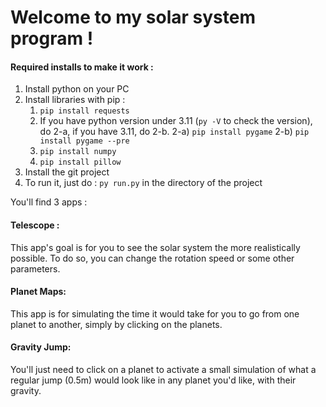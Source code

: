 # Welcome to my solar system program !

#### Required installs to make it work :

1. Install python on your PC
2. Install libraries with pip :
   1. `pip install requests`
   2. If you have python version under 3.11 (`py -V` to check the version), do 2-a, if you have 3.11, do 2-b.
      2-a) `pip install pygame`
      2-b) `pip install pygame --pre`
   3. `pip install numpy`
   4. `pip install pillow`
3. Install the git project
4. To run it, just do : `py run.py` in the directory of the project

You'll find 3 apps :

#### Telescope :

This app's goal is for you to see the solar system the more realistically possible. To do so, you can change the rotation speed or some other parameters.

#### Planet Maps:

This app is for simulating the time it would take for you to go from one planet to another, simply by clicking on the planets.

#### Gravity Jump:

You'll just need to click on a planet to activate a small simulation of what a regular jump (0.5m) would look like in any planet you'd like, with their gravity.
